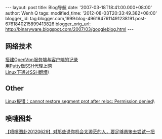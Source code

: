 --- layout: post title: Blog导航 date: '2007-03-18T18:41:00.000+08:00'
author: Wenh Q tags: modified\_time: '2012-08-03T20:33:49.382+08:00'
blogger\_id:
tag:blogger.com,1999:blog-4961947611491238191.post-6761840215899413826
blogger\_orig\_url:
http://binaryware.blogspot.com/2007/03/googleblog.html ---

网络技术
--------

[搭建OpenVpn服务端与客户端的记录](http://qm02.blogspot.hk/2012/07/openvpn.html "修改帖子")\
[用Putty做SSH代理上网](http://qm02.blogspot.hk/2012/07/puttyssh.html)\
[Linux下通过SSH翻墙](http://qm02.blogspot.hk/2012/08/linuxssh.html)\

Other
-----

[Linux报错：cannot restore segment prot after reloc: Permission
denied](http://qm02.blogspot.hk/2012/07/cannot-restore-segment-prot-after-reloc.html)\

喷嚏图卦
--------

[【喷嚏图卦20120629】对那些说你机会太渺茫的人，要足够愚笨去尝试一把](http://qm02.blogspot.hk/2012/07/20120629.html)
